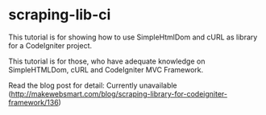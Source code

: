 scraping-lib-ci
===============

This tutorial is for showing how to use SimpleHtmlDom and cURL as library for a CodeIgniter project.

This tutorial is for those, who have adequate knowledge on SimpleHTMLDom, cURL and CodeIgniter MVC Framework.

Read the blog post for detail:
Currently unavailable
(http://makewebsmart.com/blog/scraping-library-for-codeigniter-framework/136)
